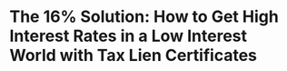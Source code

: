 # The 16% Solution: How to Get High Interest Rates in a Low Interest World with Tax Lien Certificates

## 

